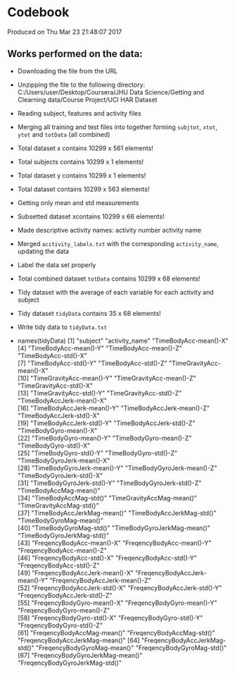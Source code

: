 # Codebook 
Produced on Thu Mar 23 21:48:07 2017 
## Works performed on the data: 
* Downloading the file from the URL 
* Unzipping the file to the following directory: C:/Users/user/Desktop/Coursera/JHU Data Science/Getting and Clearning data/Course Project/UCI HAR Dataset 
* Reading subject, features and activity files 
* Merging all training and test files into together forming `subjtot`, `xtot`, `ytot` and `totData` (all combined) 
* Total dataset x contains 10299 x 561 elements! 
* Total subjects contains 10299 x 1 elements! 
* Total dataset y contains 10299 x 1 elements! 
* Total dataset contains 10299 x 563 elements! 
* Getting only mean and std measurements 
* Subsetted dataset xcontains 10299 x 66 elements! 
* Made descriptive activity names: activity number activity name 
* Merged `acitivity_labels.txt` with the corresponding `activity_name`, updating the data 
* Label the data set properly 
* Total combined dataset `totData` contains 10299 x 68 elements! 
* Tidy dataset with the average of each variable for each activity and subject 
* Tidy dataset `tidyData` contains 35 x 68 elements! 
* Write tidy data to `tidyData.txt` 

* names(tidyData)
 [1] "subject"                        "activity_name"                  "TimeBodyAcc-mean()-X"          
 [4] "TimeBodyAcc-mean()-Y"           "TimeBodyAcc-mean()-Z"           "TimeBodyAcc-std()-X"           
 [7] "TimeBodyAcc-std()-Y"            "TimeBodyAcc-std()-Z"            "TimeGravityAcc-mean()-X"       
[10] "TimeGravityAcc-mean()-Y"        "TimeGravityAcc-mean()-Z"        "TimeGravityAcc-std()-X"        
[13] "TimeGravityAcc-std()-Y"         "TimeGravityAcc-std()-Z"         "TimeBodyAccJerk-mean()-X"      
[16] "TimeBodyAccJerk-mean()-Y"       "TimeBodyAccJerk-mean()-Z"       "TimeBodyAccJerk-std()-X"       
[19] "TimeBodyAccJerk-std()-Y"        "TimeBodyAccJerk-std()-Z"        "TimeBodyGyro-mean()-X"         
[22] "TimeBodyGyro-mean()-Y"          "TimeBodyGyro-mean()-Z"          "TimeBodyGyro-std()-X"          
[25] "TimeBodyGyro-std()-Y"           "TimeBodyGyro-std()-Z"           "TimeBodyGyroJerk-mean()-X"     
[28] "TimeBodyGyroJerk-mean()-Y"      "TimeBodyGyroJerk-mean()-Z"      "TimeBodyGyroJerk-std()-X"      
[31] "TimeBodyGyroJerk-std()-Y"       "TimeBodyGyroJerk-std()-Z"       "TimeBodyAccMag-mean()"         
[34] "TimeBodyAccMag-std()"           "TimeGravityAccMag-mean()"       "TimeGravityAccMag-std()"       
[37] "TimeBodyAccJerkMag-mean()"      "TimeBodyAccJerkMag-std()"       "TimeBodyGyroMag-mean()"        
[40] "TimeBodyGyroMag-std()"          "TimeBodyGyroJerkMag-mean()"     "TimeBodyGyroJerkMag-std()"     
[43] "FreqencyBodyAcc-mean()-X"       "FreqencyBodyAcc-mean()-Y"       "FreqencyBodyAcc-mean()-Z"      
[46] "FreqencyBodyAcc-std()-X"        "FreqencyBodyAcc-std()-Y"        "FreqencyBodyAcc-std()-Z"       
[49] "FreqencyBodyAccJerk-mean()-X"   "FreqencyBodyAccJerk-mean()-Y"   "FreqencyBodyAccJerk-mean()-Z"  
[52] "FreqencyBodyAccJerk-std()-X"    "FreqencyBodyAccJerk-std()-Y"    "FreqencyBodyAccJerk-std()-Z"   
[55] "FreqencyBodyGyro-mean()-X"      "FreqencyBodyGyro-mean()-Y"      "FreqencyBodyGyro-mean()-Z"     
[58] "FreqencyBodyGyro-std()-X"       "FreqencyBodyGyro-std()-Y"       "FreqencyBodyGyro-std()-Z"      
[61] "FreqencyBodyAccMag-mean()"      "FreqencyBodyAccMag-std()"       "FreqencyBodyAccJerkMag-mean()" 
[64] "FreqencyBodyAccJerkMag-std()"   "FreqencyBodyGyroMag-mean()"     "FreqencyBodyGyroMag-std()"     
[67] "FreqencyBodyGyroJerkMag-mean()" "FreqencyBodyGyroJerkMag-std()" 
